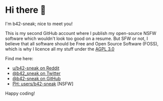 # Hi there 👋

I'm b42-sneak; nice to meet you!

This is my second GitHub account where I publish my open-source NSFW software which wouldn't look too good on a resume.
But SFW or not, I believe that all software should be Free and Open Source Software (FOSS), which is why I licence all my stuff under the [AGPL 3.0](https://www.gnu.org/licenses/agpl-3.0.en.html)

Find me here:

- [u/b42-sneak on Reddit](https://www.reddit.com/user/b42-sneak)
- [@b42_sneak on Twitter](https://twitter.com/b42_sneak)
- [@b42-sneak on GitHub](https://github.com/b42-sneak)
- [PH: users/b42-sneak](https://www.pornhub.com/users/b42-sneak) [NSFW]

Happy coding!
